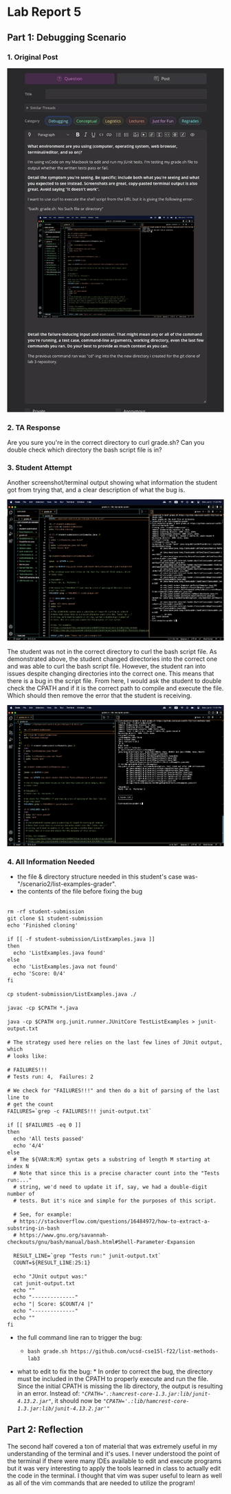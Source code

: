 # Lab Report 5 

## Part 1: Debugging Scenario

### 1. Original Post

![Image](originalPost.png)

### 2. TA Response

Are you sure you're in the correct directory to curl grade.sh? Can you double check which directory the bash script file is in?

### 3. Student Attempt

Another screenshot/terminal output showing what information the student got from trying that, and a clear description of what the bug is.

![Image](revised.png)

The student was not in the correct directory to curl the bash script file. As demonstrated above, the student changed directories into the correct one and was able to curl the bash script file. However, the student ran into issues despite changing directories into the correct one. This means that there is a bug in the script file. From here, I would ask the student to double check the CPATH and if it is the correct path to compile and execute the file. Which should then remove the error that the student is receiving. 

![Image](revised2.png)

### 4. All Information Needed
* the file & directory structure needed in this student's case was-  "/scenario2/list-examples-grader". 
* the contents of the file before fixing the bug 
```CPATH='.:hamcrest-core-1.3.jar:lib/junit-4.13.2.jar'

rm -rf student-submission
git clone $1 student-submission
echo 'Finished cloning'

if [[ -f student-submission/ListExamples.java ]]
then
  echo 'ListExamples.java found'
else
  echo 'ListExamples.java not found'
  echo 'Score: 0/4'
fi

cp student-submission/ListExamples.java ./

javac -cp $CPATH *.java

java -cp $CPATH org.junit.runner.JUnitCore TestListExamples > junit-output.txt

# The strategy used here relies on the last few lines of JUnit output, which
# looks like:

# FAILURES!!!
# Tests run: 4,  Failures: 2

# We check for "FAILURES!!!" and then do a bit of parsing of the last line to
# get the count
FAILURES=`grep -c FAILURES!!! junit-output.txt`

if [[ $FAILURES -eq 0 ]]
then
  echo 'All tests passed'
  echo '4/4'
else
  # The ${VAR:N:M} syntax gets a substring of length M starting at index N
  # Note that since this is a precise character count into the "Tests run:..."
  # string, we'd need to update it if, say, we had a double-digit number of
  # tests. But it's nice and simple for the purposes of this script.

  # See, for example:
  # https://stackoverflow.com/questions/16484972/how-to-extract-a-substring-in-bash
  # https://www.gnu.org/savannah-checkouts/gnu/bash/manual/bash.html#Shell-Parameter-Expansion

  RESULT_LINE=`grep "Tests run:" junit-output.txt`
  COUNT=${RESULT_LINE:25:1}

  echo "JUnit output was:"
  cat junit-output.txt
  echo ""
  echo "--------------"
  echo "| Score: $COUNT/4 |"
  echo "--------------"
  echo ""
fi
```

* the full command line ran to trigger the bug: 
  * `bash grade.sh https://github.com/ucsd-cse15l-f22/list-methods-lab3`
  
* what to edit to fix the bug:
      * In order to correct the bug, the directory must be included in the CPATH to properly execute and run the file. Since the initial CPATH is missing the lib directory, the output is resulting in an error. Instead of: *`"CPATH='.:hamcrest-core-1.3.jar:lib/junit-4.13.2.jar"`*, it should now be *`"CPATH='.:lib/hamcrest-core-1.3.jar:lib/junit-4.13.2.jar'"`*


## Part 2: Reflection

The second half covered a ton of material that was extremely useful in my understanding of the terminal and it's uses. I never understood the point of the terminal if there were many IDEs available to edit and execute programs but it was very interesting to apply the tools learned in class to actually edit the code in the terminal. I thought that vim was super useful to learn as well as all of the vim commands that are needed to utilize the program! 

